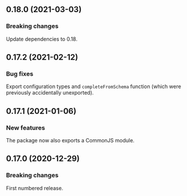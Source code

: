 ## 0.18.0 (2021-03-03)

### Breaking changes

Update dependencies to 0.18.

## 0.17.2 (2021-02-12)

### Bug fixes

Export configuration types and `completeFromSchema` function (which were previously accidentally unexported).

## 0.17.1 (2021-01-06)

### New features

The package now also exports a CommonJS module.

## 0.17.0 (2020-12-29)

### Breaking changes

First numbered release.

